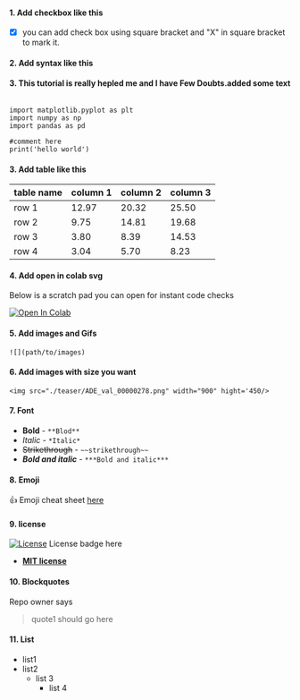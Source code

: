 #### 1. Add checkbox like this
- [X] you can add check box using square bracket and "X" in square bracket to mark it.

#### 2. Add syntax like this
#### 3. This tutorial is really hepled me and I have Few Doubts.added some text
```

import matplotlib.pyplot as plt
import numpy as np
import pandas as pd

#comment here
print('hello world')
```

#### 3. Add table like this
|table name|column 1|column 2|column 3|
|---|---|---|---|
|row 1|12.97|20.32|25.50|
|row 2|9.75|14.81|19.68|
|row 3|3.80|8.39|14.53|
|row 4|3.04|5.70|8.23|

#### 4. Add open in colab svg
Below is a scratch pad you can open for instant code checks

[![Open In Colab](https://colab.research.google.com/assets/colab-badge.svg)](https://colab.research.google.com/notebooks/empty.ipynb)

#### 5. Add images and Gifs
```![](path/to/images)```

#### 6. Add images with size you want 
```<img src="./teaser/ADE_val_00000278.png" width="900" hight='450/>```

#### 7. Font
- **Bold** - `**Blod**`
- *Italic* - `*Italic*`
- ~~Strikethrough~~ - `~~strikethrough~~`
- ***Bold and italic*** - `***Bold and italic***`

#### 8. Emoji
:+1:  Emoji cheat sheet [here](https://www.webfx.com/tools/emoji-cheat-sheet/)

#### 9. license

[![License](http://img.shields.io/:license-mit-blue.svg?style=flat-square)](http://badges.mit-license.org) License badge here

- **[MIT license](http://opensource.org/licenses/mit-license.php)**

#### 10. Blockquotes
Repo owner says 
  > quote1 should go here


#### 11. List
- list1
- list2
   - list 3
      - list 4
